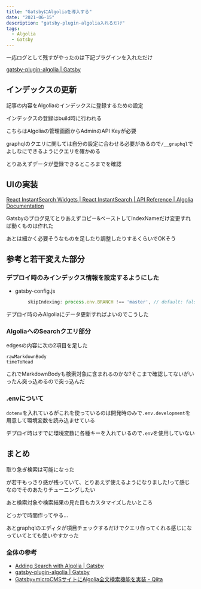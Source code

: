 ```yaml
---
title: "GatsbyにAlgoliaを導入する"
date: "2021-06-15"
description: "gatsby-plugin-algolia入れるだけ"
tags:
  - Algolia
  - Gatsby
---
```


一応ログとして残すがやったのは下記プラグインを入れただけ

[gatsby-plugin-algolia | Gatsby](https://www.gatsbyjs.com/plugins/gatsby-plugin-algolia/)


## インデックスの更新

記事の内容をAlgoliaのインデックスに登録するための設定

インデックスの登録はbuild時に行われる

こちらはAlgoliaの管理画面からAdminのAPI Keyが必要

graphqlのクエリに関しては自分の設定に合わせる必要があるので`/__graphql`でよしなにできるようにクエリを確かめる

とりあえずデータが登録できるところまでを確認

## UIの実装

[React InstantSearch Widgets | React InstantSearch | API Reference | Algolia Documentation](https://www.algolia.com/doc/api-reference/widgets/react/)

Gatsbyのブログ見てとりあえずコピー&ペーストしてIndexNameだけ変更すれば動くものは作れた

あとは細かく必要そうなものを足したり調整したりするくらいでOKそう

## 参考と若干変えた部分

### デプロイ時のみインデックス情報を設定するようにした

- gatsby-config.js

```javascript
        skipIndexing: process.env.BRANCH !== 'master', // default: false, useful for e.g. preview deploys or local development
```

デプロイ時のみAlgoliaにデータ更新すればよいのでこうした

### AlgoliaへのSearchクエリ部分

edgesの内容に次の2項目を足した

```
rawMarkdownBody
timeToRead
```

これでMarkdownBodyも検索対象に含まれるのかな?そこまで確認してないがいったん突っ込めるので突っ込んだ

### .envについて

`dotenv`を入れているがこれを使っているのは開発時のみで`.env.development`を用意して環境変数を読み込ませている

デプロイ時はすでに環境変数に各種キーを入れているので`.env`を使用していない

## まとめ

取り急ぎ検索は可能になった

が若干もっさり感が残っていて、とりあえず使えるようになりました!って感じなのでそのあたりチューニングしたい

あと検索対象や検索結果の見た目もカスタマイズしたいところ

どっかで時間作ってやる…

あとgraphqlのエディタが項目チェックするだけでクエリ作ってくれる感じになっていてとても使いやすかった

### 全体の参考
- [Adding Search with Algolia | Gatsby](https://www.gatsbyjs.com/docs/adding-search-with-algolia/)
- [gatsby-plugin-algolia | Gatsby](https://www.gatsbyjs.com/plugins/gatsby-plugin-algolia/)
- [Gatsby+microCMSサイトにAlgolia全文検索機能を実装 - Qiita](https://qiita.com/atomyah/items/b772a63fc70bf8e7dbdd)